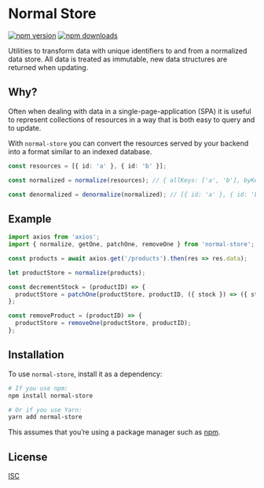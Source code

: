 Normal Store
=========================

[![npm version](https://img.shields.io/npm/v/normal-store.svg?style=flat-square)](https://www.npmjs.com/package/normal-store)
[![npm downloads](https://img.shields.io/npm/dm/normal-store.svg?style=flat-square)](https://www.npmjs.com/package/normal-store)

Utilities to transform data with unique identifiers to and from a normalized data store.
All data is treated as immutable, new data structures are returned when updating.

## Why?

Often when dealing with data in a single-page-application (SPA) it is useful to represent collections of resources in a way that is both easy to query and to update.

With `normal-store` you can convert the resources served by your backend into a format similar to an indexed database.

```ts
const resources = [{ id: 'a' }, { id: 'b' }];

const normalized = normalize(resources); // { allKeys: ['a', 'b'], byKey: { a: { id: 'a' }, b: { id: 'b' } }}

const denormalized = denormalize(normalized); // [{ id: 'a' }, { id: 'b' }]
```

## Example

```ts
import axios from 'axios';
import { normalize, getOne, patchOne, removeOne } from 'normal-store';

const products = await axios.get('/products').then(res => res.data);

let productStore = normalize(products);

const decrementStock = (productID) => {
  productStore = patchOne(productStore, productID, ({ stock }) => ({ stock: stock - 1 }));
};

const removeProduct = (productID) => {
  productStore = removeOne(productStore, productID);
};
```

## Installation

To use `normal-store`, install it as a dependency:

```bash
# If you use npm:
npm install normal-store

# Or if you use Yarn:
yarn add normal-store
```

This assumes that you’re using a package manager such as [npm](http://npmjs.com/).

## License

[ISC](LICENSE.md)
